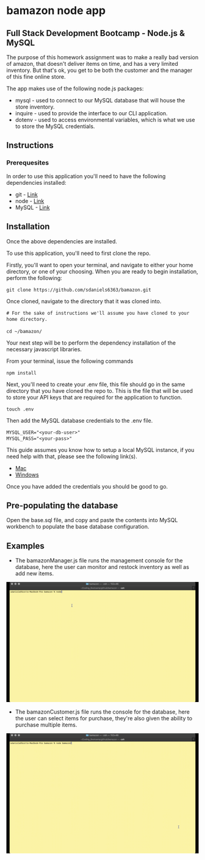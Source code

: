 # bamazon node app
## Full Stack Development Bootcamp - Node.js &amp; MySQL

The purpose of this homework assignment was to make a really bad version of amazon, that doesn't deliver items on time, and has a very limited inventory.  But that's ok, you get to be both the customer and the manager of this fine online store.

The app makes use of the following node.js packages:
* mysql - used to connect to our MySQL database that will house the store inventory.
* inquire - used to provide the interface to our CLI application.
* dotenv - used to access environmental variables, which is what we use to store the MySQL credentials.

## __Instructions__

### __Prerequesites__

In order to use this application you'll need to have the following dependencies installed:
* git - [Link](https://git-scm.com/)
* node - [Link](https://nodejs.org/en/)
* MySQL - [Link](https://dev.mysql.com/downloads/mysql/)

## Installation

Once the above dependencies are installed.

To use this application, you'll need to first clone the repo.

Firstly, you'll want to open your terminal, and navigate to either your home directory, or one of your choosing.  When you are ready to begin installation, perform the following:

```
git clone https://github.com/sdaniels6363/bamazon.git
```

Once cloned, navigate to the directory that it was cloned into.

```
# For the sake of instructions we'll assume you have cloned to your home directory.

cd ~/bamazon/
```

Your next step will be to perform the dependency installation of the necessary javascript libraries.

From your terminal, issue the following commands

```
npm install
```

Next, you'll need to create your .env file, this file should go in the same directory that you have cloned the repo to.  This is the file that will be used to store your API keys that are required for the application to function.

```
touch .env
```

Then add the MySQL database credentials to the .env file.

```
MYSQL_USER="<your-db-user>"
MYSQL_PASS="<your-pass>"
```

This guide assumes you know how to setup a local MySQL instance, if you need help with that, please see the following link(s). 
- [Mac](https://dev.mysql.com/doc/refman/8.0/en/osx-installation.html)
- [Windows](https://dev.mysql.com/doc/refman/8.0/en/windows-installation.html)

Once you have added the credentials you should be good to go. 

## Pre-populating the database

Open the base.sql file, and copy and paste the contents into MySQL workbench to populate the base database configuration.

## Examples
 - The bamazonManager.js file runs the management console for the database, here the user can monitor and restock inventory as well as add new items.

![](./gifs/bamazonManager.gif)

- The bamazonCustomer.js file runs the console for the database, here the user can select items for purchase, they're also given the ability to purchase multiple items.

![](./gifs/bamazonCustomer.gif)
